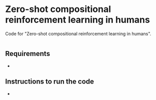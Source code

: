 # Zero-shot compositional reinforcement learning in humans

Code for "Zero-shot compositional reinforcement learning in humans".

<p align="center">
  <img src="" />
</p>


## Requirements
- 

## Instructions to run the code
-
